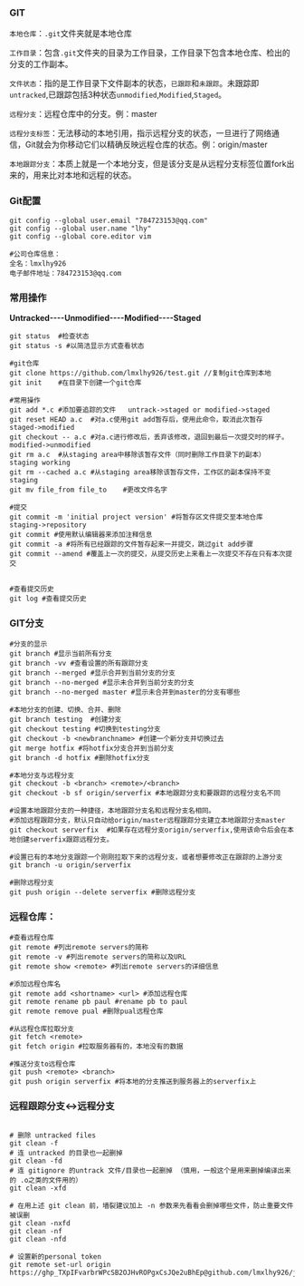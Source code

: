 ### **GIT**

`本地仓库`：`.git`文件夹就是本地仓库

`工作目录`：包含`.git`文件夹的目录为工作目录，工作目录下包含本地仓库、检出的分支的工作副本。

`文件状态`：指的是工作目录下文件副本的状态，`已跟踪`和`未跟踪`。未跟踪即`untracked`,已跟踪包括3种状态`unmodified`,`Modified`,`Staged`。

`远程分支`：远程仓库中的分支。例：master

`远程分支标签`：无法移动的本地引用，指示远程分支的状态，一旦进行了网络通信，Git就会为你移动它们以精确反映远程仓库的状态。例：origin/master

`本地跟踪分支`：本质上就是一个本地分支，但是该分支是从远程分支标签位置fork出来的，用来比对本地和远程的状态。



### **Git配置**

```shell
git config --global user.email "784723153@qq.com"
git config --global user.name "lhy"
git config --global core.editor vim

#公司仓库信息：
全名：lmxlhy926
电子邮件地址：784723153@qq.com

```



### 常用操作

**Untracked----Unmodified----Modified----Staged**

```shell
git status	#检查状态
git status -s #以简洁显示方式查看状态

#git仓库
git clone https://github.com/lmxlhy926/test.git //复制git仓库到本地
git init	#在目录下创建一个git仓库

#常用操作
git add *.c	#添加要追踪的文件	untrack->staged or modified->staged
git reset HEAD a.c	#对a.c使用git add暂存后，使用此命令，取消此次暂存	staged->modified
git checkout -- a.c	#对a.c进行修改后，丢弃该修改，退回到最后一次提交时的样子。	modified->unmodified
git rm a.c	#从staging area中移除该暂存文件（同时删除工作目录下的副本）	staging working
git rm --cached a.c	#从staging area移除该暂存文件，工作区的副本保持不变   staging		
git mv file_from file_to	#更改文件名字

#提交
git commit -m 'initial project version'	#将暂存区文件提交至本地仓库	staging->repository
git commit #使用默认编辑器来添加注释信息
git commit -a #将所有已经跟踪的文件暂存起来一并提交，跳过git add步骤
git commit --amend #覆盖上一次的提交，从提交历史上来看上一次提交不存在只有本次提交


#查看提交历史
git log #查看提交历史
```



### **GIT分支**

```shell
#分支的显示
git branch #显示当前所有分支
git branch -vv #查看设置的所有跟踪分支
git branch --merged #显示合并到当前分支的分支
git branch --no-merged #显示未合并到当前分支的分支
git branch --no-merged master #显示未合并到master的分支有哪些

#本地分支的创建、切换、合并、删除
git branch testing	#创建分支
git checkout testing #切换到testing分支
git checkout -b <newbranchname>	#创建一个新分支并切换过去
git merge hotfix #将hotfix分支合并到当前分支
git branch -d hotfix #删除hotfix分支

#本地分支与远程分支
git checkout -b <branch> <remote>/<branch>	
git checkout -b sf origin/serverfix #本地跟踪分支和要跟踪的远程分支名不同

#设置本地跟踪分支的一种捷径，本地跟踪分支名和远程分支名相同。
#添加远程跟踪分支，默认只自动给origin/master远程跟踪分支建立本地跟踪分支master
git checkout serverfix	#如果存在远程分支origin/serverfix,使用该命令后会在本地创建serverfix跟踪远程分支。

#设置已有的本地分支跟踪一个刚刚拉取下来的远程分支，或者想要修改正在跟踪的上游分支
git branch -u origin/serverfix

#删除远程分支
git push origin --delete serverfix #删除远程分支
```



### **远程仓库：**

```shell
#查看远程仓库
git remote #列出remote servers的简称
git remote -v #列出remote servers的简称以及URL
git remote show <remote> #列出remote servers的详细信息

#添加远程仓库名
git remote add <shortname> <url> #添加远程仓库
git remote rename pb paul #rename pb to paul
git remote remove pual #删除pual远程仓库

#从远程仓库拉取分支
git fetch <remote>	
git fetch origin #拉取服务器有的，本地没有的数据

#推送分支to远程仓库
git push <remote> <branch>	
git push origin serverfix #将本地的分支推送到服务器上的serverfix上

```



### **远程跟踪分支<->远程分支**


```shell

# 删除 untracked files
git clean -f
# 连 untracked 的目录也一起删掉
git clean -fd
# 连 gitignore 的untrack 文件/目录也一起删掉 （慎用，一般这个是用来删掉编译出来的 .o之类的文件用的）
git clean -xfd
 
# 在用上述 git clean 前，墙裂建议加上 -n 参数来先看看会删掉哪些文件，防止重要文件被误删
git clean -nxfd
git clean -nf
git clean -nfd
```





```
# 设置新的personal token
git remote set-url origin https://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@github.com/lmxlhy926/java.git
```



























